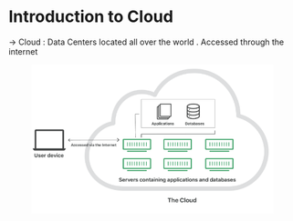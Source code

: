 # Introduction to Cloud

\-> Cloud : Data Centers located all over the world . Accessed through the internet&#x20;

<figure><img src=".gitbook/assets/image.png" alt=""><figcaption></figcaption></figure>
